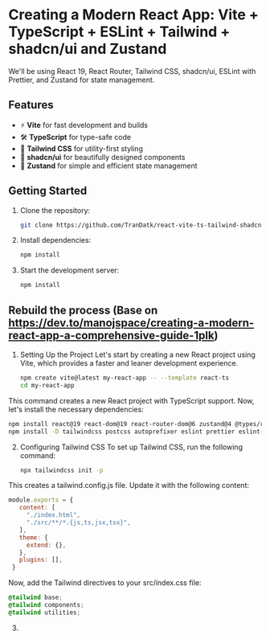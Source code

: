 # Creating a Modern React App: Vite + TypeScript + ESLint + Tailwind + shadcn/ui and Zustand

We'll be using React 19, React Router, Tailwind CSS, shadcn/ui, ESLint with Prettier, and Zustand for state management.

## Features
- ⚡️ **Vite** for fast development and builds
- 🛠 **TypeScript** for type-safe code
- 🎨 **Tailwind CSS** for utility-first styling
- 🧩 **shadcn/ui** for beautifully designed components
- 🧠 **Zustand** for simple and efficient state management

## Getting Started

1. Clone the repository:
   ```bash
   git clone https://github.com/TranDatk/react-vite-ts-tailwind-shadcn-zustand.git
   ```
2. Install dependencies:
   ```bash
   npm install
   ```
3. Start the development server:
   ```bash
   npm install
   ```
## Rebuild the process (Base on https://dev.to/manojspace/creating-a-modern-react-app-a-comprehensive-guide-1plk)

1. Setting Up the Project
Let's start by creating a new React project using Vite, which provides a faster and leaner development experience.
   ```bash
   npm create vite@latest my-react-app -- --template react-ts
   cd my-react-app
   ```
This command creates a new React project with TypeScript support. Now, let's install the necessary dependencies:
   ```bash
   npm install react@19 react-dom@19 react-router-dom@6 zustand@4 @types/react@19 @types/react-dom@19
   npm install -D tailwindcss postcss autoprefixer eslint prettier eslint-config-prettier eslint-plugin-react eslint-plugin-react-hooks @typescript-eslint/eslint-plugin @typescript-eslint/parser
   ```
2. Configuring Tailwind CSS
To set up Tailwind CSS, run the following command:
   ```bash
   npx tailwindcss init -p
   ```
This creates a tailwind.config.js file. Update it with the following content:
   ```javascript
   module.exports = {
      content: [
        "./index.html",
        "./src/**/*.{js,ts,jsx,tsx}",
      ],
      theme: {
        extend: {},
      },
      plugins: [],
    }
   ```
Now, add the Tailwind directives to your src/index.css file:
   ```css
   @tailwind base;
   @tailwind components;
   @tailwind utilities;
   ```
3. 
